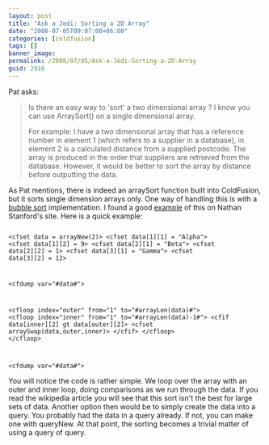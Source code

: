 ```yaml
---
layout: post
title: "Ask a Jedi: Sorting a 2D Array"
date: "2008-07-05T09:07:00+06:00"
categories: [coldfusion]
tags: []
banner_image: 
permalink: /2008/07/05/Ask-a-Jedi-Sorting-a-2D-Array
guid: 2916
---
```


Pat asks:

<blockquote>
<p>
Is there an easy way to 'sort' a two dimensional array ? I know you can use ArraySort() on a single dimensional array.

For example: I have a two dimensional array that has a reference number in element 1 (which refers to a supplier in a database), in element 2 is a calculated distance from a supplied postcode. The array is produced in the order that suppliers are retrieved from the database. However, it would be better to sort the array by distance before outputting the data.
</p>
</blockquote>
<!--more-->
As Pat mentions, there is indeed an arraySort function built into ColdFusion, but it sorts single dimension arrays only. One way of handling this is with a <a href="http://en.wikipedia.org/wiki/Bubble_sort">bubble sort</a> implementation. I found a good <a href="http://www.nathanstanford.name/cftips/index.cfm?fuseaction=home.cftip&issueid=16">example</a> of this on Nathan Stanford's site. Here is a quick example:

<code>

&lt;cfset data = arrayNew(2)&gt;
&lt;cfset data[1][1] = "Alpha"&gt;
&lt;cfset data[1][2] = 9&gt;
&lt;cfset data[2][1] = "Beta"&gt;
&lt;cfset data[2][2] = 1&gt;
&lt;cfset data[3][1] = "Gamma"&gt;
&lt;cfset data[3][2] = 12&gt;

&lt;cfdump var="#data#"&gt;

&lt;cfloop index="outer" from="1" to="#arrayLen(data)#"&gt;
	&lt;cfloop index="inner" from="1" to="#arrayLen(data)-1#"&gt;
		&lt;cfif data[inner][2] gt data[outer][2]&gt;
			&lt;cfset arraySwap(data,outer,inner)&gt;
		&lt;/cfif&gt;
	&lt;/cfloop&gt;
&lt;/cfloop&gt;

&lt;cfdump var="#data#"&gt;
</code>

You will notice the code is rather simple. We loop over the array with an outer and inner loop, doing comparisons as we run through the data. If you read the wikipedia article you will see that this sort isn't the best for large sets of data. Another option then would be to simply create the data into a query. You probably had the data in a query already. If not, you can make one with queryNew. At that point, the sorting becomes a trivial matter of using a query of query.